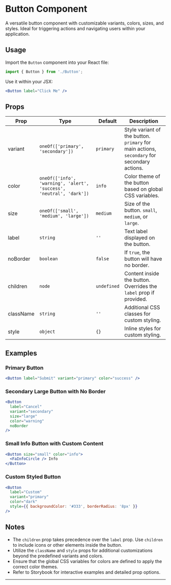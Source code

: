 # Button Component

A versatile button component with customizable variants, colors, sizes, and styles. Ideal for triggering actions and navigating users within your application.

## Usage

Import the `Button` component into your React file:

```jsx
import { Button } from './Button';
```

Use it within your JSX:

```jsx
<Button label="Click Me" />
```

## Props

| Prop      | Type                                                         | Default     | Description                                                  |
| --------- | ------------------------------------------------------------ | ----------- | ------------------------------------------------------------ |
| variant   | `oneOf(['primary', 'secondary'])`                            | `primary`   | Style variant of the button. `primary` for main actions, `secondary` for secondary actions. |
| color     | `oneOf(['info', 'warning', 'alert', 'success', 'neutral', 'dark'])` | `info`      | Color theme of the button based on global CSS variables.     |
| size      | `oneOf(['small', 'medium', 'large'])`                        | `medium`    | Size of the button. `small`, `medium`, or `large`.           |
| label     | `string`                                                     | `''`        | Text label displayed on the button.                          |
| noBorder  | `boolean`                                                    | `false`     | If `true`, the button will have no border.                   |
| children  | `node`                                                       | `undefined` | Content inside the button. Overrides the `label` prop if provided. |
| className | `string`                                                     | `''`        | Additional CSS classes for custom styling.                   |
| style     | `object`                                                     | `{}`        | Inline styles for custom styling.                            |

## Examples

### Primary Button

```jsx
<Button label="Submit" variant="primary" color="success" />
```

### Secondary Large Button with No Border

```jsx
<Button
  label="Cancel"
  variant="secondary"
  size="large"
  color="warning"
  noBorder
/>
```

### Small Info Button with Custom Content

```jsx
<Button size="small" color="info">
  <FaInfoCircle /> Info
</Button>
```

### Custom Styled Button

```jsx
<Button
  label="Custom"
  variant="primary"
  color="dark"
  style={{ backgroundColor: '#333', borderRadius: '8px' }}
/>
```

## Notes

- The `children` prop takes precedence over the `label` prop. Use `children` to include icons or other elements inside the button.
- Utilize the `className` and `style` props for additional customizations beyond the predefined variants and colors.
- Ensure that the global CSS variables for colors are defined to apply the correct color themes.
- Refer to Storybook for interactive examples and detailed prop options.

---
